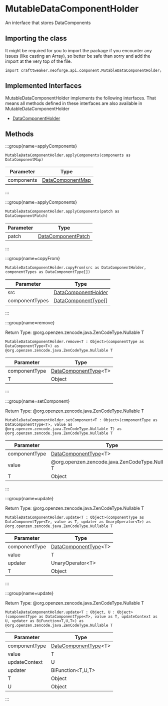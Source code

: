 # MutableDataComponentHolder

An interface that stores DataComponents

## Importing the class

It might be required for you to import the package if you encounter any issues (like casting an Array), so better be safe than sorry and add the import at the very top of the file.
```zenscript
import crafttweaker.neoforge.api.component.MutableDataComponentHolder;
```


## Implemented Interfaces
MutableDataComponentHolder implements the following interfaces. That means all methods defined in these interfaces are also available in MutableDataComponentHolder

- [DataComponentHolder](/vanilla/api/component/DataComponentHolder)

## Methods

:::group{name=applyComponents}

```zenscript
MutableDataComponentHolder.applyComponents(components as DataComponentMap)
```

| Parameter  |                            Type                             |
|------------|-------------------------------------------------------------|
| components | [DataComponentMap](/vanilla/api/component/DataComponentMap) |


:::

:::group{name=applyComponents}

```zenscript
MutableDataComponentHolder.applyComponents(patch as DataComponentPatch)
```

| Parameter |                              Type                               |
|-----------|-----------------------------------------------------------------|
| patch     | [DataComponentPatch](/vanilla/api/component/DataComponentPatch) |


:::

:::group{name=copyFrom}

```zenscript
MutableDataComponentHolder.copyFrom(src as DataComponentHolder, componentTypes as DataComponentType[])
```

|   Parameter    |                               Type                                |
|----------------|-------------------------------------------------------------------|
| src            | [DataComponentHolder](/vanilla/api/component/DataComponentHolder) |
| componentTypes | [DataComponentType](/vanilla/api/component/DataComponentType)[]   |


:::

:::group{name=remove}

Return Type: @org.openzen.zencode.java.ZenCodeType.Nullable T

```zenscript
MutableDataComponentHolder.remove<T : Object>(componentType as DataComponentType<T>) as @org.openzen.zencode.java.ZenCodeType.Nullable T
```

|   Parameter   |                                  Type                                  |
|---------------|------------------------------------------------------------------------|
| componentType | [DataComponentType](/vanilla/api/component/DataComponentType)&lt;T&gt; |
| T             | Object                                                                 |


:::

:::group{name=setComponent}

Return Type: @org.openzen.zencode.java.ZenCodeType.Nullable T

```zenscript
MutableDataComponentHolder.setComponent<T : Object>(componentType as DataComponentType<T>, value as @org.openzen.zencode.java.ZenCodeType.Nullable T) as @org.openzen.zencode.java.ZenCodeType.Nullable T
```

|   Parameter   |                                  Type                                  |
|---------------|------------------------------------------------------------------------|
| componentType | [DataComponentType](/vanilla/api/component/DataComponentType)&lt;T&gt; |
| value         | @org.openzen.zencode.java.ZenCodeType.Nullable T                       |
| T             | Object                                                                 |


:::

:::group{name=update}

Return Type: @org.openzen.zencode.java.ZenCodeType.Nullable T

```zenscript
MutableDataComponentHolder.update<T : Object>(componentType as DataComponentType<T>, value as T, updater as UnaryOperator<T>) as @org.openzen.zencode.java.ZenCodeType.Nullable T
```

|   Parameter   |                                  Type                                  |
|---------------|------------------------------------------------------------------------|
| componentType | [DataComponentType](/vanilla/api/component/DataComponentType)&lt;T&gt; |
| value         | T                                                                      |
| updater       | UnaryOperator&lt;T&gt;                                                 |
| T             | Object                                                                 |


:::

:::group{name=update}

Return Type: @org.openzen.zencode.java.ZenCodeType.Nullable T

```zenscript
MutableDataComponentHolder.update<T : Object, U : Object>(componentType as DataComponentType<T>, value as T, updateContext as U, updater as BiFunction<T,U,T>) as @org.openzen.zencode.java.ZenCodeType.Nullable T
```

|   Parameter   |                                  Type                                  |
|---------------|------------------------------------------------------------------------|
| componentType | [DataComponentType](/vanilla/api/component/DataComponentType)&lt;T&gt; |
| value         | T                                                                      |
| updateContext | U                                                                      |
| updater       | BiFunction&lt;T,U,T&gt;                                                |
| T             | Object                                                                 |
| U             | Object                                                                 |


:::


